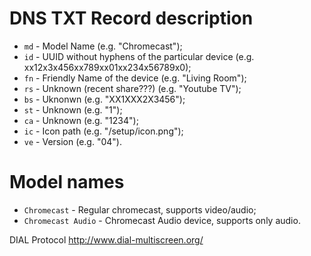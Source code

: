 # DNS TXT Record description

* `md` - Model Name (e.g. "Chromecast");
* `id` - UUID without hyphens of the particular device (e.g. xx12x3x456xx789xx01xx234x56789x0);
* `fn` - Friendly Name of the device (e.g. "Living Room"); 
* `rs` - Unknown (recent share???) (e.g. "Youtube TV");
* `bs` - Uknonwn (e.g. "XX1XXX2X3456");
* `st` - Unknown (e.g. "1");
* `ca` - Unknown (e.g. "1234");
* `ic` - Icon path (e.g. "/setup/icon.png");
* `ve` - Version (e.g. "04").


# Model names

* `Chromecast` - Regular chromecast, supports video/audio;
* `Chromecast Audio` - Chromecast Audio device, supports only audio.


DIAL Protocol
http://www.dial-multiscreen.org/